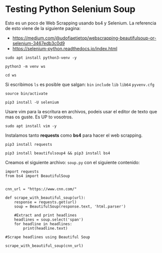 # Testing Python Selenium Soup
Esto es un poco de Web Scrapping usando bs4 y Selenium. La referencia de esto viene de la siguiente pagina: 
- https://medium.com/@udofiaetietop/webscrapping-beautifulsoup-or-selenium-3467edb3c0d9
- https://selenium-python.readthedocs.io/index.html

```shell
sudo apt install python3-venv -y
```
```shell
python3 -m venv ws
```
```shell
cd ws
```
Si escribimos `ls` es posible que salgan: 
`bin` `include` `lib` `lib64` `pyvenv.cfg`

```shell
source bin/activate
```
```python3
pip3 install -U selenium
```
Usare vim para la escritura en archivos, podeis usar el editor de texto que mas os guste. Es UP to vosotros.
```shell
sudo apt install vim -y
```
Instalamos tanto **requests** como **bs4** para hacer el web scrapping.
```shell
pip3 install requests
```
```shell
pip3 install beautifulsoup4 && pip3 install bs4
```
Creamos el siguiente archivo: `soup.py` con el siguiente contenido:
```python3
import requests
from bs4 import BeautifulSoup


cnn_url = "https://www.cnn.com/"

def scrape_with_beautiful_soup(url):
    response = requests.get(url)
    soup = BeautifulSoup(response.text, 'html.parser')

    #Extract and print headlines
    headlines = soup.select('span')
    for headline in headlines:
        print(headline.text)

#Scrape headlines using Beautiful Soup

scrape_with_beautiful_soup(cnn_url)
```
